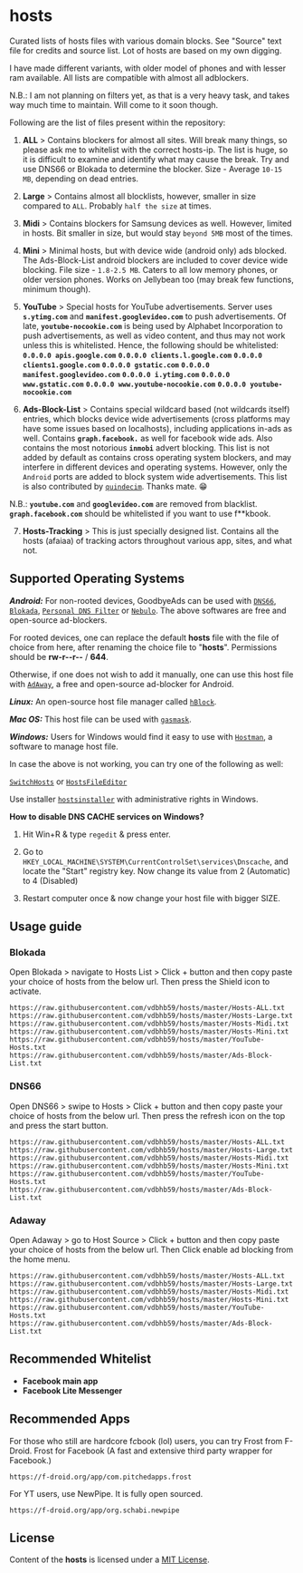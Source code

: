 # hosts
Curated lists of hosts files with various domain blocks. See "Source" text file for credits and source list. Lot of hosts are based on my own digging.

I have made different variants, with older model of phones and with lesser ram available. All lists are compatible with almost all adblockers.

N.B.: I am not planning on filters yet, as that is a very heavy task, and takes way much time to maintain. Will come to it soon though.

Following are the list of files present within the repository:

01. **ALL** > Contains blockers for almost all sites. Will break many things, so please ask me to whitelist with the correct hosts-ip. The list is huge, so it is difficult to examine and identify what may cause the break. Try and use DNS66 or Blokada to determine the blocker.
Size - Average `10-15 MB`, depending on dead entries.

02. **Large** > Contains almost all blocklists, however, smaller in size compared to `ALL`. Probably `half the size` at times.

03. **Midi** > Contains blockers for Samsung devices as well. However, limited in hosts. Bit smaller in size, but would stay `beyond 5MB` most of the times.

04. **Mini** > Minimal hosts, but with device wide (android only) ads blocked. The Ads-Block-List android blockers are included to cover device wide blocking.
File size - `1.8-2.5 MB`. Caters to all low memory phones, or older version phones. Works on Jellybean too (may break few functions, minimum though).

05. **YouTube** > Special hosts for YouTube advertisements.
Server uses **`s.ytimg.com`** and **`manifest.googlevideo.com`** to push advertisements.
Of late, **`youtube-nocookie.com`** is being used by Alphabet Incorporation to push advertisements, as well as video content, and thus may not work unless this is whitelisted.
Hence, the following should be whitelisted:
**`0.0.0.0 apis.google.com`**
**`0.0.0.0 clients.l.google.com`**
**`0.0.0.0 clients1.google.com`**
**`0.0.0.0 gstatic.com`**
**`0.0.0.0 manifest.googlevideo.com`**
**`0.0.0.0 i.ytimg.com`**
**`0.0.0.0 www.gstatic.com`**
**`0.0.0.0 www.youtube-nocookie.com`**
**`0.0.0.0 youtube-nocookie.com`**

06. **Ads-Block-List** > Contains special wildcard based (not wildcards itself) entries, which blocks device wide advertisements (cross platforms may have some issues based on localhosts), including applications in-ads as well. Contains **`graph.facebook.`** as well for facebook wide ads. Also contains the most notorious **`inmobi`** advert blocking. This list is not added by default as contains cross operating system blockers, and may interfere in different devices and operating systems. However, only the `Android` ports are added to block system wide advertisements.
This list is also contributed by [`quindecim`](https://git.nixnet.xyz/quindecim/block). Thanks mate. 😁

N.B.: **`youtube.com`** and **`googlevideo.com`** are removed from blacklist.
**`graph.facebook.com`** should be whitelisted if you want to use f**kbook.

07. **Hosts-Tracking** > This is just specially designed list. Contains all the hosts (afaiaa) of tracking actors throughout various app, sites, and what not.

## Supported Operating Systems

***Android:*** For non-rooted devices, GoodbyeAds can be used with [`DNS66`](https://f-droid.org/en/packages/org.jak_linux.dns66/), [`Blokada`](https://f-droid.org/en/packages/org.blokada.alarm/), [`Personal DNS Filter`](https://www.zenz-solutions.de/personaldnsfilter/) or [`Nebulo`](https://nebulo.app/source).
The above softwares are free and open-source ad-blockers.

For rooted devices, one can replace the default **hosts** file with the file of choice from here, after renaming the choice file to "**hosts**". Permissions should be **rw-r--r--** / **644**.

Otherwise, if one does not wish to add it manually, one can use this host file with [`AdAway`](https://f-droid.org/en/packages/org.adaway/), a free and open-source ad-blocker for Android.

***Linux:*** An open-source host file manager called [`hBlock`](https://github.com/hectorm/hBlock).

***Mac OS:*** This host file can be used with [`gasmask`](https://github.com/2ndalpha/gasmask).

***Windows:*** Users for Windows would find it easy to use with [`Hostman`](http://www.abelhadigital.com/hostsman/), a software to manage host file.

In case the above is not working, you can try one of the following as well:

[`SwitchHosts`](https://oldj.github.io/SwitchHosts) or [`HostsFileEditor`](https://github.com/scottlerch/HostsFileEditor)

Use installer [`hostsinstaller`](https://github.com/vdbhb59/hosts/blob/master/hosts_install_win.bat) with administrative rights in Windows.

**How to disable DNS CACHE services on Windows?**

1) Hit Win+R & type `regedit` & press enter.

2) Go to `HKEY_LOCAL_MACHINE\SYSTEM\CurrentControlSet\services\Dnscache`, and locate the "Start" registry key. Now change its value from 2 (Automatic) to 4 (Disabled)

3) Restart computer once & now change your host file with bigger SIZE.

## Usage guide

### Blokada
Open Blokada > navigate to Hosts List > Click + button and then copy paste your choice of hosts from the below url.
Then press the Shield icon to activate.
```
https://raw.githubusercontent.com/vdbhb59/hosts/master/Hosts-ALL.txt
https://raw.githubusercontent.com/vdbhb59/hosts/master/Hosts-Large.txt
https://raw.githubusercontent.com/vdbhb59/hosts/master/Hosts-Midi.txt
https://raw.githubusercontent.com/vdbhb59/hosts/master/Hosts-Mini.txt
https://raw.githubusercontent.com/vdbhb59/hosts/master/YouTube-Hosts.txt
https://raw.githubusercontent.com/vdbhb59/hosts/master/Ads-Block-List.txt
```

### DNS66
Open DNS66 > swipe to Hosts > Click + button and then copy paste your choice of hosts from the below url.
Then press the refresh icon on the top and press the start button.
```
https://raw.githubusercontent.com/vdbhb59/hosts/master/Hosts-ALL.txt
https://raw.githubusercontent.com/vdbhb59/hosts/master/Hosts-Large.txt
https://raw.githubusercontent.com/vdbhb59/hosts/master/Hosts-Midi.txt
https://raw.githubusercontent.com/vdbhb59/hosts/master/Hosts-Mini.txt
https://raw.githubusercontent.com/vdbhb59/hosts/master/YouTube-Hosts.txt
https://raw.githubusercontent.com/vdbhb59/hosts/master/Ads-Block-List.txt
```

### Adaway
Open Adaway > go to Host Source > Click + button and then copy paste your choice of hosts from the below url.
Then Click enable ad blocking from the home menu.
```
https://raw.githubusercontent.com/vdbhb59/hosts/master/Hosts-ALL.txt
https://raw.githubusercontent.com/vdbhb59/hosts/master/Hosts-Large.txt
https://raw.githubusercontent.com/vdbhb59/hosts/master/Hosts-Midi.txt
https://raw.githubusercontent.com/vdbhb59/hosts/master/Hosts-Mini.txt
https://raw.githubusercontent.com/vdbhb59/hosts/master/YouTube-Hosts.txt
https://raw.githubusercontent.com/vdbhb59/hosts/master/Ads-Block-List.txt
```

## Recommended Whitelist

- __Facebook main app__
- __Facebook Lite Messenger__

## Recommended Apps
For those who still are hardcore f*c*book (lol) users, you can try Frost from F-Droid.
Frost for Facebook (A fast and extensive third party wrapper for Facebook.)
```
https://f-droid.org/app/com.pitchedapps.frost
```
For YT users, use NewPipe. It is fully open sourced.
```
https://f-droid.org/app/org.schabi.newpipe
```

## License

Content of the **hosts** is licensed under a [MIT License](https://github.com/vdbhb59/hosts/blob/master/LICENSE).
